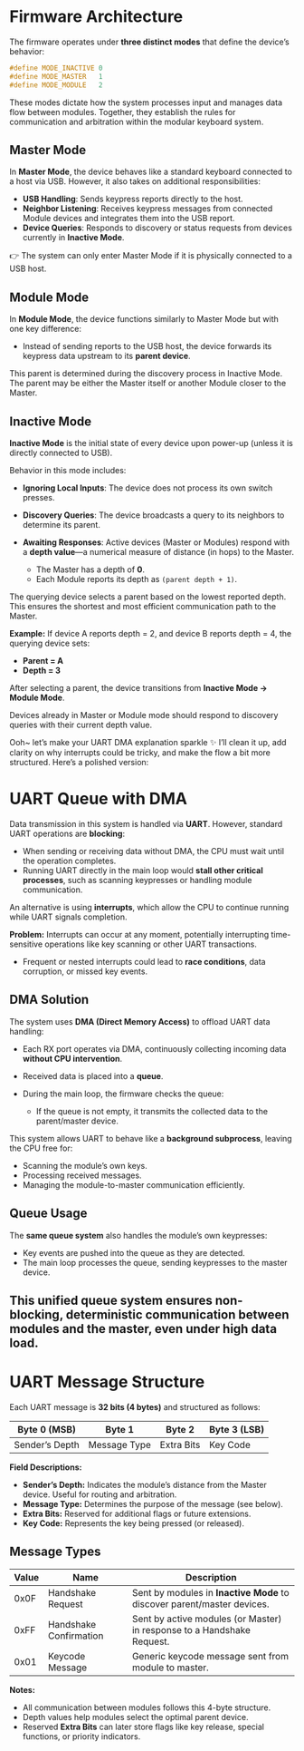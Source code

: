 # Firmware Architecture

The firmware operates under **three distinct modes** that define the device’s behavior:

```c
#define MODE_INACTIVE 0
#define MODE_MASTER   1
#define MODE_MODULE   2
```

These modes dictate how the system processes input and manages data flow between modules. Together, they establish the rules for communication and arbitration within the modular keyboard system.


## Master Mode

In **Master Mode**, the device behaves like a standard keyboard connected to a host via USB. However, it also takes on additional responsibilities:

* **USB Handling**: Sends keypress reports directly to the host.
* **Neighbor Listening**: Receives keypress messages from connected Module devices and integrates them into the USB report.
* **Device Queries**: Responds to discovery or status requests from devices currently in **Inactive Mode**.

👉 The system can only enter Master Mode if it is physically connected to a USB host.

## Module Mode

In **Module Mode**, the device functions similarly to Master Mode but with one key difference:

* Instead of sending reports to the USB host, the device forwards its keypress data upstream to its **parent device**.

This parent is determined during the discovery process in Inactive Mode. The parent may be either the Master itself or another Module closer to the Master.

## Inactive Mode

**Inactive Mode** is the initial state of every device upon power-up (unless it is directly connected to USB).

Behavior in this mode includes:

* **Ignoring Local Inputs**: The device does not process its own switch presses.
* **Discovery Queries**: The device broadcasts a query to its neighbors to determine its parent.
* **Awaiting Responses**: Active devices (Master or Modules) respond with a **depth value**—a numerical measure of distance (in hops) to the Master.

  * The Master has a depth of **0**.
  * Each Module reports its depth as `(parent depth + 1)`.

The querying device selects a parent based on the lowest reported depth. This ensures the shortest and most efficient communication path to the Master.

**Example:**
If device A reports depth = 2, and device B reports depth = 4, the querying device sets:

* **Parent = A**
* **Depth = 3**

After selecting a parent, the device transitions from **Inactive Mode → Module Mode**.

Devices already in Master or Module mode should respond to discovery queries with their current depth value.

Ooh\~ let’s make your UART DMA explanation sparkle ✨ I’ll clean it up, add clarity on why interrupts could be tricky, and make the flow a bit more structured. Here’s a polished version:


# UART Queue with DMA

Data transmission in this system is handled via **UART**. However, standard UART operations are **blocking**:

* When sending or receiving data without DMA, the CPU must wait until the operation completes.
* Running UART directly in the main loop would **stall other critical processes**, such as scanning keypresses or handling module communication.

An alternative is using **interrupts**, which allow the CPU to continue running while UART signals completion.

**Problem:** Interrupts can occur at any moment, potentially interrupting time-sensitive operations like key scanning or other UART transactions.
* Frequent or nested interrupts could lead to **race conditions**, data corruption, or missed key events.


## DMA Solution

The system uses **DMA (Direct Memory Access)** to offload UART data handling:

* Each RX port operates via DMA, continuously collecting incoming data **without CPU intervention**.
* Received data is placed into a **queue**.
* During the main loop, the firmware checks the queue:

  * If the queue is not empty, it transmits the collected data to the parent/master device.

This system allows UART to behave like a **background subprocess**, leaving the CPU free for:

* Scanning the module’s own keys.
* Processing received messages.
* Managing the module-to-master communication efficiently.

## Queue Usage

The **same queue system** also handles the module’s own keypresses:

* Key events are pushed into the queue as they are detected.
* The main loop processes the queue, sending keypresses to the master device.

This unified queue system ensures **non-blocking, deterministic communication** between modules and the master, even under high data load.
---

# UART Message Structure  

Each UART message is **32 bits (4 bytes)** and structured as follows:  

| Byte 0 (MSB)        | Byte 1            | Byte 2      | Byte 3 (LSB) |
|---------------------|-----------------|------------|--------------|
| Sender’s Depth      | Message Type      | Extra Bits | Key Code     |

**Field Descriptions:**  

- **Sender’s Depth:** Indicates the module’s distance from the Master device. Useful for routing and arbitration.  
- **Message Type:** Determines the purpose of the message (see below).  
- **Extra Bits:** Reserved for additional flags or future extensions.  
- **Key Code:** Represents the key being pressed (or released).  


## Message Types  

| Value  | Name                   | Description                                                                 |
|--------|------------------------|-----------------------------------------------------------------------------|
| 0x0F   | Handshake Request       | Sent by modules in **Inactive Mode** to discover parent/master devices.    |
| 0xFF   | Handshake Confirmation  | Sent by active modules (or Master) in response to a Handshake Request.    |
| 0x01   | Keycode Message         | Generic keycode message sent from module to master.                        |


**Notes:**  

- All communication between modules follows this 4-byte structure.  
- Depth values help modules select the optimal parent device.  
- Reserved **Extra Bits** can later store flags like key release, special functions, or priority indicators.  

